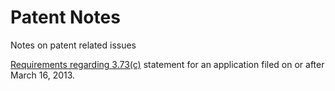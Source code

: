 Patent Notes
============

Notes on patent related issues

[Requirements regarding 3.73(c)](373-c-statement/README.md) statement for an application filed on or after March 16, 2013.

